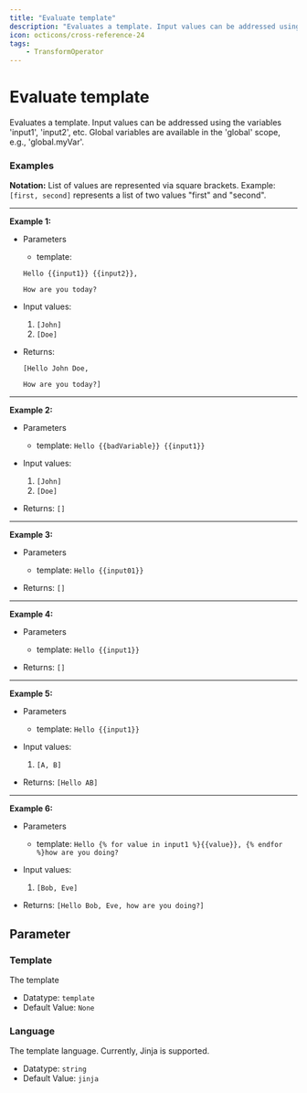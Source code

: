 ```yaml
---
title: "Evaluate template"
description: "Evaluates a template. Input values can be addressed using the variables 'input1', 'input2', etc. Global variables are available in the 'global' scope, e.g., 'global.myVar'."
icon: octicons/cross-reference-24
tags: 
    - TransformOperator
---
```

# Evaluate template
<!-- This file was generated - DO NOT CHANGE IT MANUALLY -->



Evaluates a template. Input values can be addressed using the variables 'input1', 'input2', etc. Global variables are available in the 'global' scope, e.g., 'global.myVar'.

### Examples

**Notation:** List of values are represented via square brackets. Example: `[first, second]` represents a list of two values "first" and "second".

---
**Example 1:**

* Parameters
    * template: 
    ```
    Hello {{input1}} {{input2}},
    
    How are you today?
    ```

* Input values:
    1. `[John]`
    2. `[Doe]`

* Returns: 
    ```
    [Hello John Doe,
    
    How are you today?]
    ```


---
**Example 2:**

* Parameters
    * template: `Hello {{badVariable}} {{input1}}`

* Input values:
    1. `[John]`
    2. `[Doe]`

* Returns: `[]`


---
**Example 3:**

* Parameters
    * template: `Hello {{input01}}`

* Returns: `[]`


---
**Example 4:**

* Parameters
    * template: `Hello {{input1}}`

* Returns: `[]`


---
**Example 5:**

* Parameters
    * template: `Hello {{input1}}`

* Input values:
    1. `[A, B]`

* Returns: `[Hello AB]`


---
**Example 6:**

* Parameters
    * template: `Hello {% for value in input1 %}{{value}}, {% endfor %}how are you doing?`

* Input values:
    1. `[Bob, Eve]`

* Returns: `[Hello Bob, Eve, how are you doing?]`




## Parameter

### Template

The template

- Datatype: `template`
- Default Value: `None`



### Language

The template language. Currently, Jinja is supported.

- Datatype: `string`
- Default Value: `jinja`



